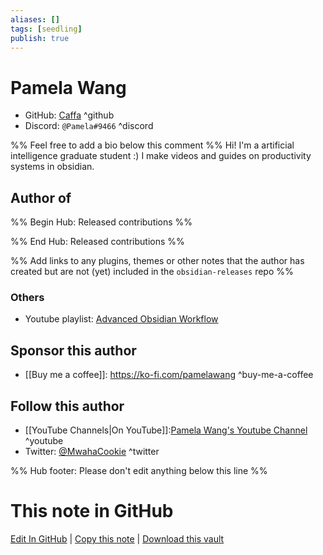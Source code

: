 ```yaml
---
aliases: []
tags: [seedling]
publish: true
---
```


# Pamela Wang

- GitHub: [Caffa](https://github.com/Caffa) ^github
- Discord: `@Pamela#9466` ^discord
  <!-- - Website: <https://> ^website-->
  <!-- - [[Publish sites|Publish site]]: <https://> ^publish-->

%% Feel free to add a bio below this comment %%
Hi! I'm a artificial intelligence graduate student :) I make videos and guides on productivity systems in obsidian.

## Author of

%% Begin Hub: Released contributions %%

<!--
### Plugins
-->

<!--
### Themes
-->

%% End Hub: Released contributions %%

%% Add links to any plugins, themes or other notes that the author has created but are not (yet) included in the `obsidian-releases` repo %%

<!--
### Unlisted plugins
-->

### Others

- Youtube playlist: [Advanced Obsidian Workflow](https://youtube.com/playlist?list=PLGoopqb7LiGLS_sI1BXWpIk_TYXFwYImt)

## Sponsor this author

<!-- - [[GitHub sponsors]]: [Sponsor @{{title}} on GitHub Sponsors](https://github.com/sponsors/{{title}}) ^github-sponsor-->

- [[Buy me a coffee]]: <https://ko-fi.com/pamelawang> ^buy-me-a-coffee
  <!-- - [[PayPal]]: <https://> ^paypal-->
  <!-- - [[Patreon]]: <https://> ^patreon-->

## Follow this author

- [[YouTube Channels|On YouTube]]:[Pamela Wang's Youtube Channel](https://www.youtube.com/channel/UCnRWaL8UXZCj-3bBy46MIkg) ^youtube
- Twitter: [@MwahaCookie](https://twitter.com/MwahaCookie) ^twitter
<!-- - ... -->

%% Hub footer: Please don't edit anything below this line %%

# This note in GitHub

<span class="git-footer">[Edit In GitHub](https://github.dev/obsidian-community/obsidian-hub/blob/main/01%20-%20Community/People/Pamela%20Wang.md "git-hub-edit-note") | [Copy this note](https://raw.githubusercontent.com/obsidian-community/obsidian-hub/main/01%20-%20Community/People/Pamela%20Wang.md "git-hub-copy-note") | [Download this vault](https://github.com/obsidian-community/obsidian-hub/archive/refs/heads/main.zip "git-hub-download-vault") </span>
